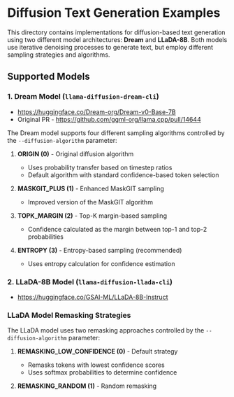 # Diffusion Text Generation Examples

This directory contains implementations for diffusion-based text generation using two different model architectures: **Dream** and **LLaDA-8B**. Both models use iterative denoising processes to generate text, but employ different sampling strategies and algorithms.

## Supported Models

### 1. Dream Model (`llama-diffusion-dream-cli`)

- https://huggingface.co/Dream-org/Dream-v0-Base-7B
- Original PR - https://github.com/ggml-org/llama.cpp/pull/14644

The Dream model supports four different sampling algorithms controlled by the `--diffusion-algorithm` parameter:

1. **ORIGIN (0)** - Original diffusion algorithm
   - Uses probability transfer based on timestep ratios
   - Default algorithm with standard confidence-based token selection

2. **MASKGIT_PLUS (1)** - Enhanced MaskGIT sampling
   - Improved version of the MaskGIT algorithm

3. **TOPK_MARGIN (2)** - Top-K margin-based sampling
   - Confidence calculated as the margin between top-1 and top-2 probabilities

4. **ENTROPY (3)** - Entropy-based sampling (recommended)
   - Uses entropy calculation for confidence estimation

### 2. LLaDA-8B Model (`llama-diffusion-llada-cli`)

- https://huggingface.co/GSAI-ML/LLaDA-8B-Instruct

### LLaDA Model Remasking Strategies

The LLaDA model uses two remasking approaches controlled by the `--diffusion-algorithm` parameter:

1. **REMASKING_LOW_CONFIDENCE (0)** - Default strategy
   - Remasks tokens with lowest confidence scores
   - Uses softmax probabilities to determine confidence

2. **REMASKING_RANDOM (1)** - Random remasking

